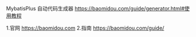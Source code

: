 MybatisPlus 自动代码生成器
https://baomidou.com/guide/generator.html#使用教程

1.官网 https://baomidou.com
2.指南 https://baomidou.com/guide/
